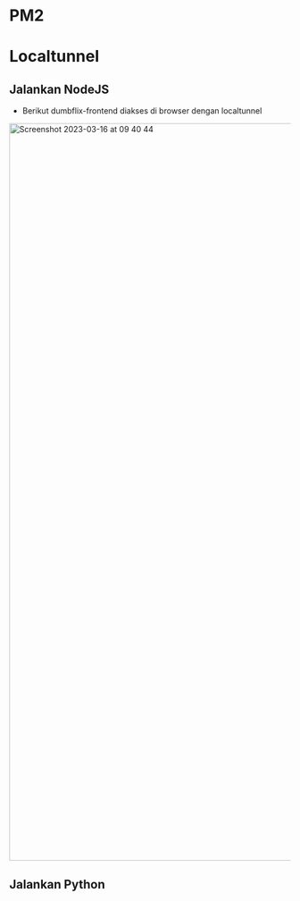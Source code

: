 # PM2
# Localtunnel
## Jalankan NodeJS
- Berikut dumbflix-frontend diakses di browser dengan localtunnel
<img width="1320" alt="Screenshot 2023-03-16 at 09 40 44" src="https://user-images.githubusercontent.com/102456153/225497676-ddcc5ee9-87b0-428b-8d83-52a80ebd4593.png">


## Jalankan Python 
